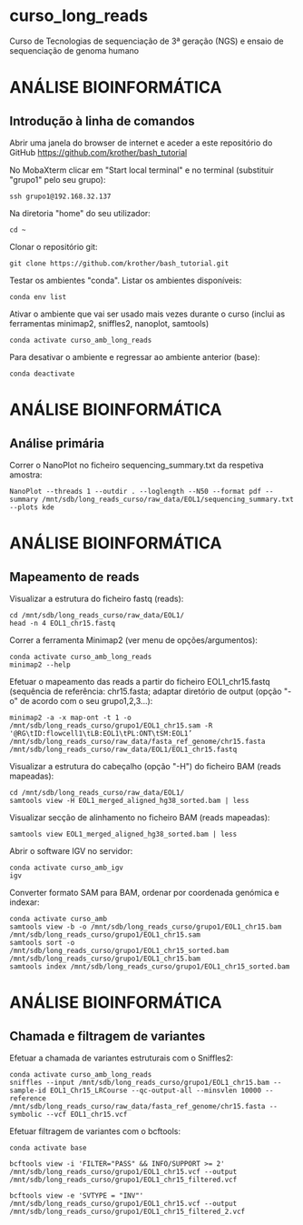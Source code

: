 # curso_long_reads
Curso de Tecnologias de sequenciação de 3ª geração (NGS) e ensaio de sequenciação de genoma humano

# ANÁLISE BIOINFORMÁTICA
## Introdução à linha de comandos 
Abrir uma janela do browser de internet e aceder a este repositório do GitHub https://github.com/krother/bash_tutorial

No MobaXterm clicar em "Start local terminal" e no terminal (substituir "grupo1" pelo seu grupo):

```
ssh grupo1@192.168.32.137
```

Na diretoria "home" do seu utilizador: 
```
cd ~
```

Clonar o repositório git:
```
git clone https://github.com/krother/bash_tutorial.git
```

Testar os ambientes "conda". Listar os ambientes disponíveis:
```
conda env list
```
Ativar o ambiente que vai ser usado mais vezes durante o curso (inclui as ferramentas minimap2, sniffles2, nanoplot, samtools)
```
conda activate curso_amb_long_reads
```
Para desativar o ambiente e regressar ao ambiente anterior (base):
```
conda deactivate
```

# ANÁLISE BIOINFORMÁTICA
## Análise primária
Correr o NanoPlot no ficheiro sequencing_summary.txt da respetiva amostra:
```
NanoPlot --threads 1 --outdir . --loglength --N50 --format pdf --summary /mnt/sdb/long_reads_curso/raw_data/EOL1/sequencing_summary.txt --plots kde 
```


# ANÁLISE BIOINFORMÁTICA
## Mapeamento de reads
Visualizar a estrutura do ficheiro fastq (reads):
```
cd /mnt/sdb/long_reads_curso/raw_data/EOL1/
head -n 4 EOL1_chr15.fastq
```

Correr a ferramenta Minimap2 (ver menu de opções/argumentos):
```
conda activate curso_amb_long_reads
minimap2 --help
```

Efetuar o mapeamento das reads a partir do ficheiro EOL1_chr15.fastq (sequência de referência: chr15.fasta; adaptar diretório de output (opção "-o" de acordo com o seu grupo1,2,3...):
```
minimap2 -a -x map-ont -t 1 -o /mnt/sdb/long_reads_curso/grupo1/EOL1_chr15.sam -R '@RG\tID:flowcell1\tLB:EOL1\tPL:ONT\tSM:EOL1’ /mnt/sdb/long_reads_curso/raw_data/fasta_ref_genome/chr15.fasta /mnt/sdb/long_reads_curso/raw_data/EOL1/EOL1_chr15.fastq
```

Visualizar a estrutura do cabeçalho (opção "-H") do ficheiro BAM (reads mapeadas):
```
cd /mnt/sdb/long_reads_curso/raw_data/EOL1/
samtools view -H EOL1_merged_aligned_hg38_sorted.bam | less
``` 

Visualizar secção de alinhamento no ficheiro BAM (reads mapeadas):
```
samtools view EOL1_merged_aligned_hg38_sorted.bam | less
```

Abrir o software IGV no servidor:
```
conda activate curso_amb_igv
igv
```

Converter formato SAM para BAM, ordenar por coordenada genómica e indexar:
```
conda activate curso_amb
samtools view -b -o /mnt/sdb/long_reads_curso/grupo1/EOL1_chr15.bam /mnt/sdb/long_reads_curso/grupo1/EOL1_chr15.sam
samtools sort -o /mnt/sdb/long_reads_curso/grupo1/EOL1_chr15_sorted.bam /mnt/sdb/long_reads_curso/grupo1/EOL1_chr15.bam
samtools index /mnt/sdb/long_reads_curso/grupo1/EOL1_chr15_sorted.bam
```

# ANÁLISE BIOINFORMÁTICA
## Chamada e filtragem de variantes
Efetuar a chamada de variantes estruturais com o Sniffles2:
```
conda activate curso_amb_long_reads
sniffles --input /mnt/sdb/long_reads_curso/grupo1/EOL1_chr15.bam --sample-id EOL1_Chr15_LRCourse --qc-output-all --minsvlen 10000 --reference /mnt/sdb/long_reads_curso/raw_data/fasta_ref_genome/chr15.fasta --symbolic --vcf EOL1_chr15.vcf
```

Efetuar filtragem de variantes com o bcftools:
```
conda activate base

bcftools view -i 'FILTER="PASS" && INFO/SUPPORT >= 2' /mnt/sdb/long_reads_curso/grupo1/EOL1_chr15.vcf --output /mnt/sdb/long_reads_curso/grupo1/EOL1_chr15_filtered.vcf

bcftools view -e 'SVTYPE = "INV"' /mnt/sdb/long_reads_curso/grupo1/EOL1_chr15.vcf --output /mnt/sdb/long_reads_curso/grupo1/EOL1_chr15_filtered_2.vcf
``` 
